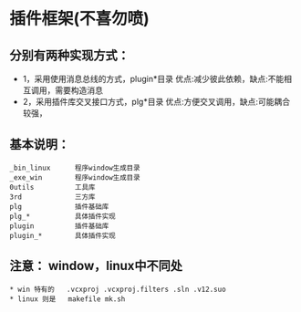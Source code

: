 

# 插件框架(不喜勿喷)

## 分别有两种实现方式：
   * 1，采用使用消息总线的方式，plugin*目录  优点:减少彼此依赖，缺点:不能相互调用，需要构造消息
   * 2，采用插件库交叉接口方式，plg*目录     优点:方便交叉调用，缺点:可能耦合较强，

## 基本说明：
    _bin_linux      程序window生成目录
    _exe_win        程序window生成目录
    0utils          工具库
    3rd             三方库
    plg             插件基础库
    plg_*           具体插件实现
    plugin          插件基础库
    plugin_*        具体插件实现

## 注意：  window，linux中不同处
    * win 特有的   .vcxproj .vcxproj.filters .sln .v12.suo            
    * linux 则是   makefile mk.sh
